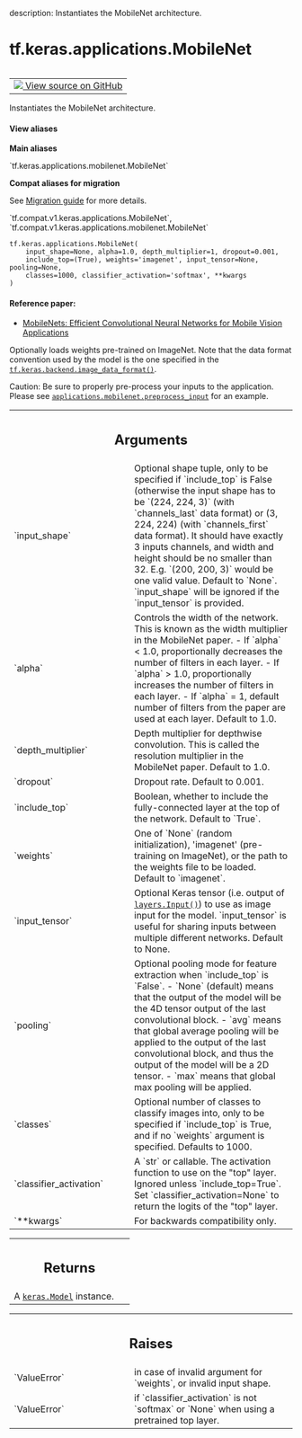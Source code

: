 description: Instantiates the MobileNet architecture.

<div itemscope itemtype="http://developers.google.com/ReferenceObject">
<meta itemprop="name" content="tf.keras.applications.MobileNet" />
<meta itemprop="path" content="Stable" />
</div>

# tf.keras.applications.MobileNet

<!-- Insert buttons and diff -->

<table class="tfo-notebook-buttons tfo-api nocontent" align="left">
<td>
  <a target="_blank" href="https://github.com/tensorflow/tensorflow/blob/r2.2/tensorflow/python/keras/applications/mobilenet.py#L82-L307">
    <img src="https://www.tensorflow.org/images/GitHub-Mark-32px.png" />
    View source on GitHub
  </a>
</td>
</table>



Instantiates the MobileNet architecture.

<section class="expandable">
  <h4 class="showalways">View aliases</h4>
  <p>
<b>Main aliases</b>
<p>`tf.keras.applications.mobilenet.MobileNet`</p>

<b>Compat aliases for migration</b>
<p>See
<a href="https://www.tensorflow.org/guide/migrate">Migration guide</a> for
more details.</p>
<p>`tf.compat.v1.keras.applications.MobileNet`, `tf.compat.v1.keras.applications.mobilenet.MobileNet`</p>
</p>
</section>

<pre class="devsite-click-to-copy prettyprint lang-py tfo-signature-link">
<code>tf.keras.applications.MobileNet(
    input_shape=None, alpha=1.0, depth_multiplier=1, dropout=0.001,
    include_top=(True), weights='imagenet', input_tensor=None, pooling=None,
    classes=1000, classifier_activation='softmax', **kwargs
)
</code></pre>



<!-- Placeholder for "Used in" -->


#### Reference paper:


- [MobileNets: Efficient Convolutional Neural Networks for Mobile Vision
  Applications](https://arxiv.org/abs/1704.04861)

Optionally loads weights pre-trained on ImageNet.
Note that the data format convention used by the model is
the one specified in the <a href="../../../tf/keras/backend/image_data_format.md"><code>tf.keras.backend.image_data_format()</code></a>.

Caution: Be sure to properly pre-process your inputs to the application.
Please see <a href="../../../tf/keras/applications/mobilenet/preprocess_input.md"><code>applications.mobilenet.preprocess_input</code></a> for an example.

<!-- Tabular view -->
 <table class="responsive fixed orange">
<colgroup><col width="214px"><col></colgroup>
<tr><th colspan="2"><h2 class="add-link">Arguments</h2></th></tr>

<tr>
<td>
`input_shape`
</td>
<td>
Optional shape tuple, only to be specified if `include_top`
is False (otherwise the input shape has to be `(224, 224, 3)` (with
`channels_last` data format) or (3, 224, 224) (with `channels_first`
data format). It should have exactly 3 inputs channels, and width and
height should be no smaller than 32. E.g. `(200, 200, 3)` would be one
valid value. Default to `None`.
`input_shape` will be ignored if the `input_tensor` is provided.
</td>
</tr><tr>
<td>
`alpha`
</td>
<td>
Controls the width of the network. This is known as the width
multiplier in the MobileNet paper. - If `alpha` < 1.0, proportionally
decreases the number of filters in each layer. - If `alpha` > 1.0,
proportionally increases the number of filters in each layer. - If
`alpha` = 1, default number of filters from the paper are used at each
layer. Default to 1.0.
</td>
</tr><tr>
<td>
`depth_multiplier`
</td>
<td>
Depth multiplier for depthwise convolution. This is
called the resolution multiplier in the MobileNet paper. Default to 1.0.
</td>
</tr><tr>
<td>
`dropout`
</td>
<td>
Dropout rate. Default to 0.001.
</td>
</tr><tr>
<td>
`include_top`
</td>
<td>
Boolean, whether to include the fully-connected layer at the
top of the network. Default to `True`.
</td>
</tr><tr>
<td>
`weights`
</td>
<td>
One of `None` (random initialization), 'imagenet' (pre-training
on ImageNet), or the path to the weights file to be loaded. Default to
`imagenet`.
</td>
</tr><tr>
<td>
`input_tensor`
</td>
<td>
Optional Keras tensor (i.e. output of <a href="../../../tf/keras/Input.md"><code>layers.Input()</code></a>) to
use as image input for the model. `input_tensor` is useful for sharing
inputs between multiple different networks. Default to None.
</td>
</tr><tr>
<td>
`pooling`
</td>
<td>
Optional pooling mode for feature extraction when `include_top`
is `False`.
- `None` (default) means that the output of the model will be
the 4D tensor output of the last convolutional block.
- `avg` means that global average pooling
will be applied to the output of the
last convolutional block, and thus
the output of the model will be a 2D tensor.
- `max` means that global max pooling will be applied.
</td>
</tr><tr>
<td>
`classes`
</td>
<td>
Optional number of classes to classify images into, only to be
specified if `include_top` is True, and if no `weights` argument is
specified. Defaults to 1000.
</td>
</tr><tr>
<td>
`classifier_activation`
</td>
<td>
A `str` or callable. The activation function to use
on the "top" layer. Ignored unless `include_top=True`. Set
`classifier_activation=None` to return the logits of the "top" layer.
</td>
</tr><tr>
<td>
`**kwargs`
</td>
<td>
For backwards compatibility only.
</td>
</tr>
</table>



<!-- Tabular view -->
 <table class="responsive fixed orange">
<colgroup><col width="214px"><col></colgroup>
<tr><th colspan="2"><h2 class="add-link">Returns</h2></th></tr>
<tr class="alt">
<td colspan="2">
A <a href="../../../tf/keras/Model.md"><code>keras.Model</code></a> instance.
</td>
</tr>

</table>



<!-- Tabular view -->
 <table class="responsive fixed orange">
<colgroup><col width="214px"><col></colgroup>
<tr><th colspan="2"><h2 class="add-link">Raises</h2></th></tr>

<tr>
<td>
`ValueError`
</td>
<td>
in case of invalid argument for `weights`,
or invalid input shape.
</td>
</tr><tr>
<td>
`ValueError`
</td>
<td>
if `classifier_activation` is not `softmax` or `None` when
using a pretrained top layer.
</td>
</tr>
</table>

